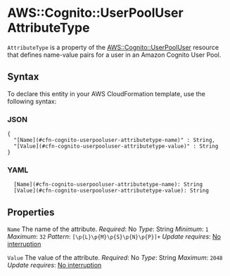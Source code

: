 # AWS::Cognito::UserPoolUser AttributeType<a name="aws-properties-cognito-userpooluser-attributetype"></a>

`AttributeType` is a property of the [AWS::Cognito::UserPoolUser](https://docs.aws.amazon.com/AWSCloudFormation/latest/UserGuide/aws-resource-cognito-userpooluser.html) resource that defines name\-value pairs for a user in an Amazon Cognito User Pool\.

## Syntax<a name="aws-properties-cognito-userpooluser-attributetype-syntax"></a>

To declare this entity in your AWS CloudFormation template, use the following syntax:

### JSON<a name="aws-properties-cognito-userpooluser-attributetype-syntax.json"></a>

```
{
  "[Name](#cfn-cognito-userpooluser-attributetype-name)" : String,
  "[Value](#cfn-cognito-userpooluser-attributetype-value)" : String
}
```

### YAML<a name="aws-properties-cognito-userpooluser-attributetype-syntax.yaml"></a>

```
  [Name](#cfn-cognito-userpooluser-attributetype-name): String
  [Value](#cfn-cognito-userpooluser-attributetype-value): String
```

## Properties<a name="aws-properties-cognito-userpooluser-attributetype-properties"></a>

`Name`  <a name="cfn-cognito-userpooluser-attributetype-name"></a>
The name of the attribute\.
*Required*: No
*Type*: String
*Minimum*: `1`
*Maximum*: `32`
*Pattern*: `[\p{L}\p{M}\p{S}\p{N}\p{P}]+`
*Update requires*: [No interruption](https://docs.aws.amazon.com/AWSCloudFormation/latest/UserGuide/using-cfn-updating-stacks-update-behaviors.html#update-no-interrupt)

`Value`  <a name="cfn-cognito-userpooluser-attributetype-value"></a>
The value of the attribute\.
*Required*: No
*Type*: String
*Maximum*: `2048`
*Update requires*: [No interruption](https://docs.aws.amazon.com/AWSCloudFormation/latest/UserGuide/using-cfn-updating-stacks-update-behaviors.html#update-no-interrupt)
